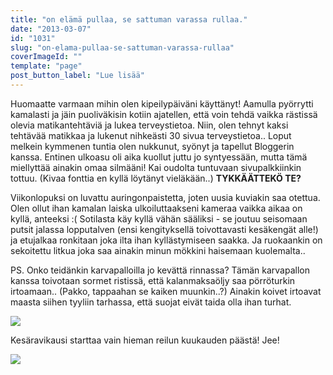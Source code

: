 ```yaml
---
title: "on elämä pullaa, se sattuman varassa rullaa."
date: "2013-03-07"
id: "1031"
slug: "on-elama-pullaa-se-sattuman-varassa-rullaa"
coverImageId: ""
template: "page"
post_button_label: "Lue lisää"
---
```


Huomaatte varmaan mihin olen kipeilypäiväni käyttänyt! Aamulla pyörrytti kamalasti ja jäin puoliväkisin kotiin ajatellen, että voin tehdä vaikka rästissä olevia matikantehtäviä ja lukea terveystietoa. Niin, olen tehnyt kaksi tehtävää matikkaa ja lukenut nihkeästi 30 sivua terveystietoa.. Loput melkein kymmenen tuntia olen nukkunut, syönyt ja tapellut Bloggerin kanssa. Entinen ulkoasu oli aika kuollut juttu jo syntyessään, mutta tämä miellyttää ainakin omaa silmääni! Kai oudolta tuntuvaan sivupalkkiinkin tottuu. (Kivaa fonttia en kyllä löytänyt vieläkään..) **TYKKÄÄTTEKÖ TE?**

Viikonlopuksi on luvattu auringonpaistetta, joten uusia kuviakin saa otettua. Olen ollut ihan kamalan laiska ulkoiluttaakseni kameraa vaikka aikaa on kyllä, anteeksi :( Sotilasta käy kyllä vähän sääliksi - se joutuu seisomaan putsit jalassa lopputalven (ensi kengityksellä toivottavasti kesäkengät alle!) ja etujalkaa ronkitaan joka ilta ihan kyllästymiseen saakka. Ja ruokaankin on sekoitettu litkua joka saa ainakin minun mökkini haisemaan kuolemalta..

  

PS. Onko teidänkin karvapalloilla jo kevättä rinnassa? Tämän karvapallon kanssa toivotaan sormet ristissä, että kalanmaksaöljy saa pörröturkin irtoamaan.. (Pakko, tappaahan se kaiken muunkin..?) Ainakin koivet irtoavat maasta siihen tyyliin tarhassa, että suojat eivät taida olla ihan turhat.

  

  

[![](/images/IMG_9591_.png)](http://3.bp.blogspot.com/-4XaP_RNvXMw/UTjY2nf1Y8I/AAAAAAAAFbQ/Mz3obzeYnno/s1600/IMG_9591_.png)

Kesäravikausi starttaa vain hieman reilun kuukauden päästä! Jee!

  

[![](/images/ak.png)](http://3.bp.blogspot.com/-oug_nuAkn1A/UTjWRxCKRUI/AAAAAAAAFao/E7XnlacJD_U/s1600/ak.png)
